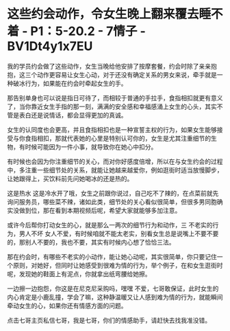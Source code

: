 # 这些约会动作，令女生晚上翻来覆去睡不着 - P1：5-20.2 - 7情子 - BV1Dt4y1x7EU

我的学员约会做了这些动作，女生当晚给他安排了按摩套餐，约会时除了亲亲抱抱，这三个动作更容易让女生心动，对于还没有确定关系的男女来说，牵手就是一种破冰行为，如果能在约会时牵起女生的手。

那告别单身也可以说是指日可待了，而相较于普通的手拉手，食指相扣就更有意义了，当你靠近女生手指的那一刻，满满的安全感和幸福感涌上女生的心头，其实不管是表白还是说情话，都会显得更加的真诚。

女生的认同度也会更高，并且食指相扣也是一种宣誓主权的行为，如果女生能够接受与你食指相扣，那就代表她的心里是特别认可你的，女生是尤其注重细节的生物，有时候可能因为一件小事，就导致你在她心中扣分。

有时候也会因为你注重细节的关心，而对你好感度倍增，所以在与女生约会的过程中，多注重一些细节处的关系，就能让她越来越爱你，例如逛街时适当放慢脚步，让她跟得上，买饮料前先问她喝冰的还是热的。

这是热水 这是冷水开了哦，女生之前跟你说过，自己吃不了辣的，在点菜前就先询问服务员，哪些菜不辣，诸如此类，细节处的关心看似很简单，但很多男同胞确实没做到位，那在看到本期视频后呢，希望大家就能够多加注意。

或许今后帮你打动女生的心，就是那么一两次的细节行为和动作，三 不老实的行为，男人不坏 女人不爱，有时候咱就不能太老实，别看女生总是说嘴上不要不要的，那别人不要的，我也不要，其实有时候内心想了恰恰三法。

那在约会时，有哪些不老实的小动作，能让她心动呢，其实很简单，你只要记住一个原则，对她好，但同时让她感受到很难为情的行为，举个例子，在和女生逛街时呢，发现她的鞋面上有泥点，你就拿出纸弯腰给她擦。

一边擦一边抱怨，你这是在尼克尼采购吗，嘿嘿 不爱，七哥敢保证，此时女生的内心肯定是小鹿乱撞，学会了嘛，这种静温暖又让人感到难为情的行为，就能瞬间牵动女生的心，如果你还有情感方面的问题。

点击七哥主页私信七哥，我是七哥，你们的情感助手，请赶快去找我准没错。